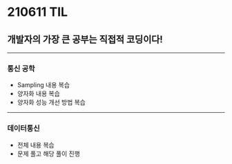 # 210611 TIL
## 개발자의 가장 큰 공부는 직접적 코딩이다!
---------------
### 통신 공학
  * Sampling 내용 복습
  * 양자화 내용 복습
  * 양자화 성능 개선 방법 복습
---------------
### 데이터통신
  * 전체 내용 복습
  * 문제 풀고 해당 풀이 진행
